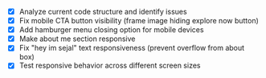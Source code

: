 - [x] Analyze current code structure and identify issues
- [x] Fix mobile CTA button visibility (frame image hiding explore now button)
- [x] Add hamburger menu closing option for mobile devices
- [x] Make about me section responsive
- [x] Fix "hey im sejal" text responsiveness (prevent overflow from about box)
- [x] Test responsive behavior across different screen sizes
